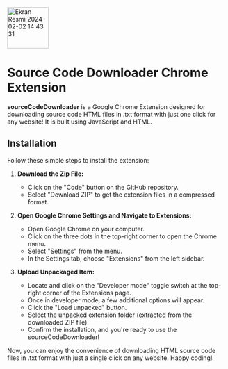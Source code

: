 <img width="95" alt="Ekran Resmi 2024-02-02 14 43 31" src="https://github.com/burakkaratasz/sourceCodeDownloader/assets/113118853/14745156-51a0-4db3-8292-1e77dc82c86c">

# Source Code Downloader Chrome Extension

**sourceCodeDownloader** is a Google Chrome Extension designed for downloading source code HTML files in .txt format with just one click for any website! It is built using JavaScript and HTML.

## Installation

Follow these simple steps to install the extension:

1. **Download the Zip File:**
   - Click on the "Code" button on the GitHub repository.
   - Select "Download ZIP" to get the extension files in a compressed format.

2. **Open Google Chrome Settings and Navigate to Extensions:**
   - Open Google Chrome on your computer.
   - Click on the three dots in the top-right corner to open the Chrome menu.
   - Select "Settings" from the menu.
   - In the Settings tab, choose "Extensions" from the left sidebar.

3. **Upload Unpackaged Item:**
   - Locate and click on the "Developer mode" toggle switch at the top-right corner of the Extensions page.
   - Once in developer mode, a few additional options will appear.
   - Click the "Load unpacked" button.
   - Select the unpacked extension folder (extracted from the downloaded ZIP file).
   - Confirm the installation, and you're ready to use the sourceCodeDownloader!

Now, you can enjoy the convenience of downloading HTML source code files in .txt format with just a single click on any website. Happy coding!
